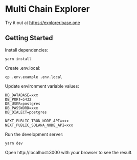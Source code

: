 # Multi Chain Explorer

Try it out at https://explorer.base.one

## Getting Started

Install dependencies:
```
yarn install
```

Create .env.local:

```
cp .env.example .env.local
```

Update environment variable values:

```
DB_DATABASE=xxx
DB_PORT=5432
DB_USER=postgres
DB_PASSWORD=xxx
DB_DIALECT=postgres

NEXT_PUBLIC_TRON_NODE_API=xxx
NEXT_PUBLIC_SOLANA_NODE_API=xxx
```

Run the development server:

```
yarn dev
```

Open http://localhost:3000 with your browser to see the result.